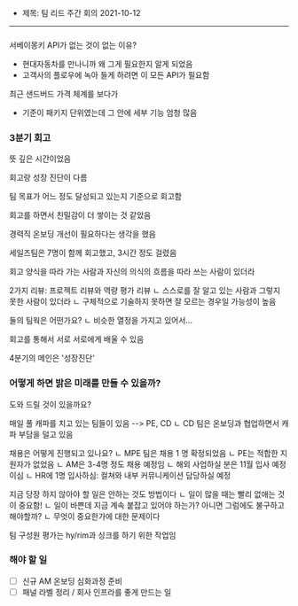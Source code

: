 - 제목: 팀 리드 주간 회의 2021-10-12

---

### 

서베이몽키 API가 없는 것이 없는 이유?
- 현대자동차를 만나니까 왜 그게 필요한지 알게 되었음
- 고객사의 플로우에 녹아 들게 하려면 이 모든 API가 필요함


최근 샌드버드 가격 체계를 보다가
- 기준이 패키지 단위였는데 그 안에 세부 기능 엄청 많음


### 3분기 회고

뜻 깊은 시간이었음

회고랑 성장 진단이 다름

팀 목표가 어느 정도 달성되고 있는지 기준으로 회고함

회고를 하면서 친밀감이 더 쌓이는 것 같았음

경력직 온보딩 개선이 필요하다는 생각을 했음

세일즈팀은 7명이 함께 회고했고, 3시간 정도 걸렸음

회고 양식을 따라 가는 사람과 자신의 의식의 흐름을 따라 쓰는 사람이 있더라

2가지 리뷰: 프로젝트 리뷰와 역량 평가 리뷰
ㄴ 스스로를 잘 알고 있는 사람과 그렇지 못한 사람이 있더라
ㄴ 구체적으로 기술하지 못하면 잘 모르는 경우일 가능성이 높음

둘의 팀웍은 어떤가요?
ㄴ 비슷한 열정을 가지고 있어서...

회고를 통해서 서로 서로에게 배울 수 있음

4분기의 메인은 '성장진단'


### 어떻게 하면 밝은 미래를 만들 수 있을까?

도와 드릴 것이 있을까요?

매일 풀 캐파를 치고 있는 팀들이 있음 --> PE, CD
ㄴ CD 팀은 온보딩과 협업하면서 캐파 부담을 덜고 있음

채용은 어떻게 진행되고 있나요?
ㄴ MPE 팀은 채용 1 명 확정되었음
ㄴ PE는 적합한 지원자가 없었음
ㄴ AM은 3-4명 정도 채용 예정임
ㄴ 해외 사업하실 분은 11월 입사 예정이심
ㄴ HR에 1명 입사하심: 컬쳐와 내부 커뮤니케이션 담당하실 예정

지금 당장 하지 않아야 할 일은 안하는 것도 방법이다
ㄴ 일이 많을 때는 빨리 없애는 것이 중요함!
ㄴ 일이 바쁜데 지금 계속 붙잡고 있어야 하는가? 아니면 그럼에도 불구하고 해야할까?
ㄴ 무엇이 중요한가에 대한 문제이다

팀 구성원 평가는 hy/rim과 싱크를 하기 위한 작업임



### 해야 할 일
- [ ] 신규 AM 온보딩 심화과정 준비
- [ ] 패널 라벨 정리 / 회사 인프라를 좋게 만드는 일